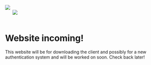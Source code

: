 <image src="/assets/icon.png"></image></br><span>⠀⠀ </span><image src="https://mc-heads.net/avatar/35fa623daca94bc3942a094ddfed5580/75"></image>
<br></br>
<h1>Website incoming!</h1>
<p>This website will be for downloading the client and possibly for a new authentication system and will be worked on soon. Check back later!</p>
